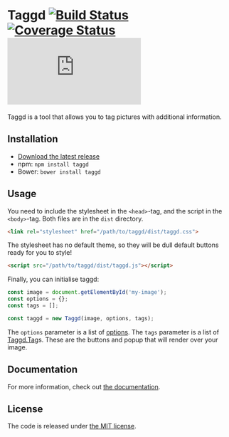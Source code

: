 # Taggd [![Build Status](http://img.shields.io/travis/timseverien/taggd.svg)](https://travis-ci.org/timseverien/taggd) [![Coverage Status](http://img.shields.io/coveralls/timseverien/taggd.svg)](https://coveralls.io/r/timseverien/taggd) ![Library Size](https://badge-size.herokuapp.com/timseverien/taggd/master/dist/taggd.min.js?compression=gzip)

Taggd is a tool that allows you to tag pictures with additional information.

## Installation

* [Download the latest release](https://github.com/timseverien/taggd/archive/master.zip)
* npm: `npm install taggd`
* Bower: `bower install taggd`

## Usage

You need to include the stylesheet in the `<head>`-tag, and the script in the `<body>`-tag. Both files are in the `dist` directory.

```html
<link rel="stylesheet" href="/path/to/taggd/dist/taggd.css">
```

The stylesheet has no default theme, so they will be dull default buttons ready for you to style!

```html
<script src="/path/to/taggd/dist/taggd.js"></script>
```

Finally, you can initialise taggd:

```js
const image = document.getElementById('my-image');
const options = {};
const tags = [];

const taggd = new Taggd(image, options, tags);
```

The `options` parameter is a list of [options](https://doclets.io/timseverien/taggd/master/options). The `tags` parameter is a list of [Taggd.Tag](https://doclets.io/timseverien/taggd/master#dl-Tag)s. These are the buttons and popup that will render over your image.

## Documentation

For more information, check out [the documentation](https://doclets.io/timseverien/taggd/master/overview).

## License

The code is released under [the MIT license](https://github.com/timseverien/taggd/blob/LICENSE.txt).
